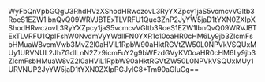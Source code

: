 WyFbQnVpbGQgU3RhdHVzXShodHRwczovL3RyYXZpcy1jaS5vcmcvVGltb3RoeS1EZW1lbnQvQ09WRVJBTExTLVRFU1Quc3ZnP2JyYW5jaD1tYXN0ZXIpXShodHRwczovL3RyYXZpcy1jaS5vcmcvVGltb3RoeS1EZW1lbnQvQ09WRVJBTExTLVRFU1QpIFshW0NvdmVyYWdlIFN0YXR1c10oaHR0cHM6Ly9jb3ZlcmFsbHMuaW8vcmVwb3MvZ2l0aHViL1RpbW90aHktRGVtZW50L0NPVkVSQUxMUy1URVNUL2JhZGdlLnN2Zz9icmFuY2g9bWFzdGVyKV0oaHR0cHM6Ly9jb3ZlcmFsbHMuaW8vZ2l0aHViL1RpbW90aHktRGVtZW50L0NPVkVSQUxMUy1URVNUP2JyYW5jaD1tYXN0ZXIpPGJyIC8+Tm90aGluCg==